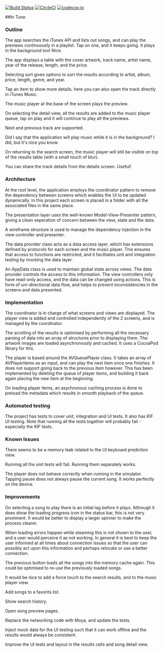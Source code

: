 [![Build Status](https://travis-ci.org/ronanociosoig/inTune.svg?branch=master)](https://travis-ci.org/ronanociosoig/inTune)
[![CircleCI](https://circleci.com/gh/ronanociosoig/inTune.svg?style=svg)](https://circleci.com/gh/ronanociosoig/inTune)
[![codecov.io](https://codecov.io/github/ronanociosoig/inTune/coverage.svg?branch=master)](https://codecov.io/github/ronanociosoig/inTune?branch=master)

##In Tune

### Outline

The app searches the iTunes API and lists out songs, and can play the previews continuously in a playlist. Tap on one, and it keeps going. It plays in the background too! Nice.

The app displays a table with the cover artwork, track name, artist name, year of the release, length, and the price. 

Selecting sort gives options to sort the results according to artist, album, price, length, genre, and year.

Tap an item to show more details. here you can also open the track directly in iTunes Music. 

The music player at the base of the screen plays the preview. 

On selecting the detail view, all the results are added to the music player queue, tap on play and it will continue to play all the previews.

Next and previous track are supported.

Did I say that the application will play music while it is in the background? I did, but it's nice you know.

On returning to the search screen, the music player will still be visible on top of the results table (with a small touch of blur).

You can share the track details from the details screen. Useful! 

### Architecture 

At the root level, the application employs the coordinator pattern to remove the dependency between screens which enables the UI to be updated dynamically. In this project each screen is placed in a folder with all the associated files in the same place. 

The presentation layer uses the well-known Model-View-Presenter pattern, giving a clean seperation of concern between the view, state and the data.

A wireframe structure is used to manage the dependency injection in the view controller and presenter.

The data provider class acts as a data access layer, which has extensions defined by protocols for each screen and the music player. This ensures that access to functions are restricted, and it facilitates unit and integration testing by mocking the data layer.

An AppData class is used to maintain global state across views. The data provider controls the access to this information. The view controllers only have read-only access, and the data can be changed using actions. This is form of uni-directional data flow, and helps to prevent inconsistencies in the screens and data presented. 

### Implementation 

The coordinator is in charge of what screens and views are displayed. The player view is added and controlled independently of the 2 screens, and is managed by the coordinator. 

The scrolling of the results is optimised by performing all the necessary parsing of data into an array of structures prior to displaying them. The artwork images are loaded asynchronously and cached. It uses a CocoaPod library for this. 

The player is based around the AVQueuePlayer class. It takes an array of AVPlayerItems as an input, and can play the next item once one finishes. It does not support going back to the previous item however. This has been implemented by deleting the queue of player items, and building it back again placing the new item at the beginning. 

On loading player items, an asychronous caching process is done to preload the metadata which results in smooth playback of the queue.

### Automated testing
The project has tests to cover unit, integration and UI tests. It also has KIF UI testing. Note that running all the tests together will probably fail - especially the KIF tests.  

### Known Issues
There seems to be a memory leak related to the UI keyboard prediction view.

Running all the unit tests will fail. Running them separately works. 

The player does not behave correctly when running in the simulator. Tapping pause does not always pause the current song. It works perfectly on the device.

### Improvements

On selecting a song to play there is an initial lag before it plays. Although it does show the loading progress icon in the status bar, this is not very prominent. It would be better to display a larger spinner to make the process clearer. 

When loading errors happen while steaming this is not shown to the user, and a user would perceive it as not working. In general it is best to keep the user informed at all times about connection issues so that the user can possibly act upon this information and perhaps relocate or use a better connection. 

The previous button loads all the songs into the memory cache again. This could be optimised to re-use the previously loaded songs.

It would be nice to add a force touch to the search results, and to the music player view.

Add songs to a favorits list. 

Show search history. 

Open song preview pages. 

Replace the networking code with Moya, and update the tests. 

Inject mock data for the UI testing such that it can work offline and the results would always be consistent. 

Improve the UI tests and layout in the results cells and song detail view. 
